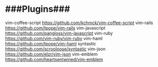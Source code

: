 ###Plugins###
==========
vim-coffee-script https://github.com/kchmck/vim-coffee-script
vim-rails https://github.com/tpope/vim-rails
vim-javascript https://github.com/pangloss/vim-javascript
vim-ruby https://github.com/vim-ruby/vim-ruby
vim-haml https://github.com/tpope/vim-haml
syntastic https://github.com/scrooloose/syntastic
vim-json https://github.com/elzr/vim-json
vim-emblem https://github.com/heartsentwined/vim-emblem
